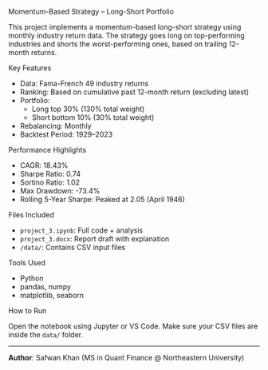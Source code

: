 Momentum-Based Strategy – Long-Short Portfolio

This project implements a momentum-based long-short strategy using monthly industry return data. The strategy goes long on top-performing industries and shorts the worst-performing ones, based on trailing 12-month returns.

Key Features

- Data: Fama-French 49 industry returns
- Ranking: Based on cumulative past 12-month return (excluding latest)
- Portfolio:
  - Long top 30% (130% total weight)
  - Short bottom 10% (30% total weight)
- Rebalancing: Monthly
- Backtest Period: 1929–2023

Performance Highlights

- CAGR: 18.43%
- Sharpe Ratio: 0.74
- Sortino Ratio: 1.02
- Max Drawdown: -73.4%
- Rolling 5-Year Sharpe: Peaked at 2.05 (April 1946)

Files Included

- `project_3.ipynb`: Full code + analysis
- `project_3.docx`: Report draft with explanation
- `/data/`: Contains CSV input files

Tools Used

- Python
- pandas, numpy
- matplotlib, seaborn

How to Run

Open the notebook using Jupyter or VS Code. Make sure your CSV files are inside the `data/` folder.

---

**Author**: Safwan Khan (MS in Quant Finance @ Northeastern University)
